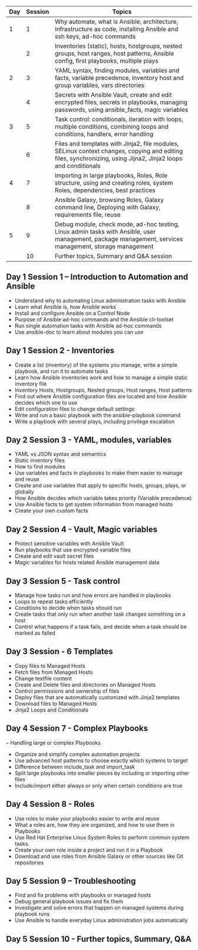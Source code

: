 | Day | Session | Topics |
|-----|---------|--------|
| 1 | 1	| Why automate, what is Ansible, architecture, infrastructure as code, installing Ansible and ssh keys, ad-hoc commands |
|	| 2	| Inventories (static), hosts, hostgroups, nested groups, host ranges, host patterns, Ansible config, first playbooks, multiple plays |
| 2 | 3	| YAML syntax, finding modules, variables and facts, variable precedence, inventory host and group variables, vars directories |
|	| 4	| Secrets with Ansible Vault, create and edit encrypted files, secrets in playbooks, managing passwords, using ansible_facts, magic variables |
| 3 |	5 |	Task control: conditionals, iteration with loops, multiple conditions, combining loops and conditions, handlers, error handling |
| |	6	| Files and templates with Jinja2, file modules, SELinux context changes, copying and editing files, synchronizing, using Jijna2, Jinja2 loops and conditionals |
| 4	| 7	| Importing in large playbooks, Roles, Role structure, using and creating roles, system Roles, dependencies, best practices |
|	| 8	| Ansible Galaxy, browsing Roles, Galaxy command line, Deploying with Galaxy, requirements file, reuse |
| 5	| 9	| Debug module, check mode, ad-hoc testing, Linux admin tasks with Ansible, user management, package management, services management, storage management |
| |	10	| Further topics, Summary and Q&A session|


## Day 1 Session 1 – Introduction to Automation and Ansible

- Understand why to automating Linux administration tasks with Ansible
- Learn what Ansible is, how Ansible works
- Install and configure Ansible on a Control Node
- Purpose of Ansible ad-hoc commands and the Ansible cli-toolset
- Run single automation tasks with Ansible ad-hoc commands
- Use ansible-doc to learn about modules you can use

## Day 1 Session 2 - Inventories

- Create a list (inventory) of the systems you manage, write a simple playbook, and run it to automate tasks
- Learn how Ansible inventories work and how to manage a simple static inventory file
- Inventory Hosts, Hostgroups, Nested groups, Host ranges, Host patterns
- Find out where Ansible configuration files are located and how Ansible decides which one to use
- Edit configuration files to change default settings
- Write and run a basic playbook with the ansible-playbook command
- Write a playbook with several plays, including privilege escalation

## Day 2 Session 3 - YAML, modules, variables

- YAML vs JSON syntax and semantics
- Static inventory files
- How to find modules
- Use variables and facts in playbooks to make them easier to manage and reuse
- Create and use variables that apply to specific hosts, groups, plays, or globally
- How Ansible decides which variable takes priority (Variable precedence)
- Use Ansible facts to get system information from managed hosts
- Create your own custom facts

## Day 2 Session 4 - Vault, Magic variables

- Protect sensitive variables with Ansible Vault
- Run playbooks that use encrypted variable files
- Create and edit vault secret files
- Magic variables for hosts related Ansible management data

## Day 3 Session 5 - Task control

- Manage how tasks run and how errors are handled in playbooks
- Loops to repeat tasks efficiently
- Conditions to decide when tasks should run
- Create tasks that only run when another task changes something on a host
- Control what happens if a task fails, and decide when a task should be marked as failed

## Day 3 Session - 6 Templates

- Copy files to Managed Hosts
- Fetch files from Managed Hosts
- Change textfile content
- Create and Delete files and directories on Managed Hosts
- Control permissions and ownership of files
- Deploy files that are automatically customized with Jinja2 templates
- Download files to Managed Hosts
- Jinja2 Loops and Conditionals

## Day 4 Session 7 - Complex Playbooks

– Handling large or complex Playbooks
- Organize and simplify complex automation projects
- Use advanced host patterns to choose exactly which systems to target
- Difference between include_task and import_task
- Split large playbooks into smaller pieces by including or importing other files
- Include/import either always or only when certain conditions are true

## Day 4 Session 8 - Roles

- Use roles to make your playbooks easier to write and reuse
- What a roles are, how they are organized, and how to use them in Playbooks
- Use Red Hat Enterprise Linux System Roles to perform common system tasks.
- Create your own role inside a project and run it in a Playbook
- Download and use roles from Ansible Galaxy or other sources like Git repositories

## Day 5 Session 9 – Troubleshooting

- Find and fix problems with playbooks or managed hosts
- Debug general playbook issues and fix them
- Investigate and solve errors that happen on managed systems during playbook runs
- Use Ansible to handle everyday Linux administration jobs automatically

## Day 5 Session 10 - Further topics, Summary, Q&A

